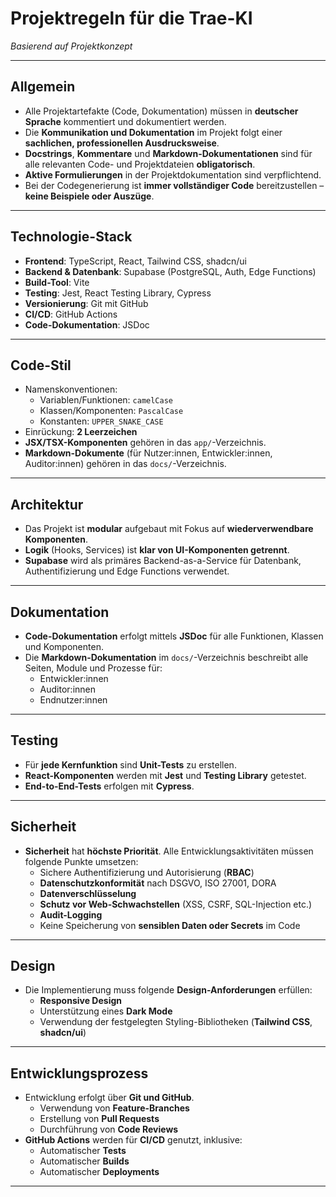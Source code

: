 # Projektregeln für die Trae-KI
*Basierend auf Projektkonzept*

---

## Allgemein

- Alle Projektartefakte (Code, Dokumentation) müssen in **deutscher Sprache** kommentiert und dokumentiert werden.
- Die **Kommunikation und Dokumentation** im Projekt folgt einer **sachlichen, professionellen Ausdrucksweise**.
- **Docstrings**, **Kommentare** und **Markdown-Dokumentationen** sind für alle relevanten Code- und Projektdateien **obligatorisch**.
- **Aktive Formulierungen** in der Projektdokumentation sind verpflichtend.
- Bei der Codegenerierung ist **immer vollständiger Code** bereitzustellen – **keine Beispiele oder Auszüge**.

---

## Technologie-Stack

- **Frontend**: TypeScript, React, Tailwind CSS, shadcn/ui
- **Backend & Datenbank**: Supabase (PostgreSQL, Auth, Edge Functions)
- **Build-Tool**: Vite
- **Testing**: Jest, React Testing Library, Cypress
- **Versionierung**: Git mit GitHub
- **CI/CD**: GitHub Actions
- **Code-Dokumentation**: JSDoc

---

## Code-Stil

- Namenskonventionen:
  - Variablen/Funktionen: `camelCase`
  - Klassen/Komponenten: `PascalCase`
  - Konstanten: `UPPER_SNAKE_CASE`
- Einrückung: **2 Leerzeichen**
- **JSX/TSX-Komponenten** gehören in das `app/`-Verzeichnis.
- **Markdown-Dokumente** (für Nutzer:innen, Entwickler:innen, Auditor:innen) gehören in das `docs/`-Verzeichnis.

---

## Architektur

- Das Projekt ist **modular** aufgebaut mit Fokus auf **wiederverwendbare Komponenten**.
- **Logik** (Hooks, Services) ist **klar von UI-Komponenten getrennt**.
- **Supabase** wird als primäres Backend-as-a-Service für Datenbank, Authentifizierung und Edge Functions verwendet.

---

## Dokumentation

- **Code-Dokumentation** erfolgt mittels **JSDoc** für alle Funktionen, Klassen und Komponenten.
- Die **Markdown-Dokumentation** im `docs/`-Verzeichnis beschreibt alle Seiten, Module und Prozesse für:
  - Entwickler:innen
  - Auditor:innen
  - Endnutzer:innen

---

## Testing

- Für **jede Kernfunktion** sind **Unit-Tests** zu erstellen.
- **React-Komponenten** werden mit **Jest** und **Testing Library** getestet.
- **End-to-End-Tests** erfolgen mit **Cypress**.

---

## Sicherheit

- **Sicherheit** hat **höchste Priorität**. Alle Entwicklungsaktivitäten müssen folgende Punkte umsetzen:
  - Sichere Authentifizierung und Autorisierung (**RBAC**)
  - **Datenschutzkonformität** nach DSGVO, ISO 27001, DORA
  - **Datenverschlüsselung**
  - **Schutz vor Web-Schwachstellen** (XSS, CSRF, SQL-Injection etc.)
  - **Audit-Logging**
  - Keine Speicherung von **sensiblen Daten oder Secrets** im Code

---

## Design

- Die Implementierung muss folgende **Design-Anforderungen** erfüllen:
  - **Responsive Design**
  - Unterstützung eines **Dark Mode**
  - Verwendung der festgelegten Styling-Bibliotheken (**Tailwind CSS**, **shadcn/ui**)

---

## Entwicklungsprozess

- Entwicklung erfolgt über **Git und GitHub**.
  - Verwendung von **Feature-Branches**
  - Erstellung von **Pull Requests**
  - Durchführung von **Code Reviews**
- **GitHub Actions** werden für **CI/CD** genutzt, inklusive:
  - Automatischer **Tests**
  - Automatischer **Builds**
  - Automatischer **Deployments**

---
